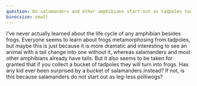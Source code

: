 ```yaml
---
question: Do salamanders and other amphibians start out as tadpoles too?
binocsize: small
---
```


I've never actually learned about the life cycle of any amphibian besides frogs. Everyone seems to learn about frogs metamorphosing from tadpoles, but maybe this is just because it is more dramatic and interesting to see an animal with a tail change into one without it, whereas salamanders and most other amphibians already have tails. But it also seems to be taken for granted that if you collect a bucket of tadpoles they will turn into frogs. Has any kid ever been surprised by a bucket of salamanders instead? If not, is this because salamanders do *not* start out as leg-less polliwogs?

